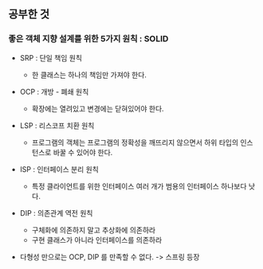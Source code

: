 공부한 것
-

### 좋은 객체 지향 설계를 위한 5가지 원칙 : SOLID

- SRP : 단일 책임 원칙
  - 한 클래스는 하나의 책임만 가져야 한다.

- OCP : 개방 - 폐쇄 원칙
  - 확장에는 열려있고 변경에는 닫혀있어야 한다.

- LSP : 리스코프 치환 원칙
  - 프로그램의 객체는 프로그램의 정확성을 깨뜨리지 않으면서 하위 타입의 인스턴스로 바꿀 수 있어야 한다.

- ISP : 인터페이스 분리 원칙
  - 특정 클라이언트를 위한 인터페이스 여러 개가 범용의 인터페이스 하나보다 낫다.

- DIP : 의존관계 역전 원칙
  - 구체화에 의존하지 말고 추상화에 의존하라
  - 구현 클래스가 아니라 인터페이스를 의존하라

- 다형성 만으로는 OCP, DIP 를 만족할 수 없다.
 -> 스프링 등장